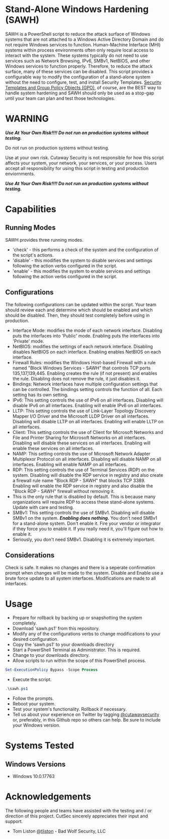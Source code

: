 # Stand-Alone Windows Hardening (SAWH)
SAWH is a PowerShell script to reduce the attack surface of Windows systems that are not attached to a Windows Active Directory Domain and do not require Windows services to function. Human-Machine Interface (MHI) systems within process environments often only require local access to interact with the system. These systems typically do not need to use services such as Network Browsing, IPv6, SMBv1, NetBIOS, and other Windows services to function properly. Therefore, to reduce the attack surface, many of these services can be disabled. This script provides a configurable way to modify the configuration of a stand-alone system without the need to configure, test, and install Security Templates. [Security Templates and Group Policy Objects (GPO)](https://docs.microsoft.com/en-us/windows/security/threat-protection/security-compliance-toolkit-10), of course, are the BEST way to handle system hardening and SAWH should only be used as a stop-gap until your team can plan and test those technologies.

# WARNING

***Use At Your Own Risk!!!! Do not run on production systems without testing.***

Do not run on production systems without testing.

Use at your own risk. Cutaway Security is not responsible for how this script affects your system, your network, your services, or your process. Users accept all responsibility for using this script in testing and production enviornments.

***Use At Your Own Risk!!!! Do not run on production systems without testing.***

# Capabilities
## Running Modes
SAWH provides three running modes.

* 'check' - this performs a check of the system and the configuration of the script's actions.
* 'disable' - this modifies the system to disable services and settings following the action verbs configured in the script.
* 'enable' - this modifies the system to enable services and settings following the action verbs configured in the script.

## Configurations
The following configurations can be updated within the script. Your team should review each and determine which should be enabled and which should be disabled. Then, they should test completely before using in production.

* Interface Mode: modifies the mode of each network interface. Disabling puts the interfaces into 'Public' mode. Enabling puts the interfaces into 'Private' mode.
* NetBIOS: modifies the settings of each network interface. Disabling disables NetBIOS on each interface. Enabling enables NetBIOS on each interface.
* Firewall Rules: modifies the Windows Host-based Firewall with a rule named "Block Windows Services - SAWH" that controls TCP ports 135,137,139,445. Enabling creates the rule (if not present) and enables the rule. Disabling does not remove the rule, it just disables it.
* Bindings: Network interfaces have multiple configuration settings that can be controlled. The bindings setting controls the function of all. Each setting has its own setting.
 * IPv6: This setting controls the use of IPv6 on all interfaces. Disabling will disable IPv6 on all interfaces. Enabling will enable IPv6 on all interfaces.
 * LLTP: This setting controls the use of Link-Layer Topology Discovery Mapper I/O Driver and the Microsoft LLDP Driver on all interfaces. Disabling will disable LLTP on all interfaces. Enabling will enable LLTP on all interfaces.
 * Client: This setting controls the use of Client for Microsoft Networks and File and Printer Sharing for Microsoft Networks on all interfaces. Disabling will disable these services on all interfaces. Enabling will enable these services on all interfaces.
 * NAMP: This setting controls the use of Microsoft Network Adapter Multiplexor Protocol on all interfaces. Disabling will disable NAMP on all interfaces. Enabling will enable NAMP on all interfaces.
 * RDP: This setting controls the use of Terminal Services (RDP) on the system. Disabling will disable the RDP service in registry and also create a firewall rule name "Block RDP - SAWH" that blocks TCP 3389. Enabling will enable the RDP service in registry and also disable the "Block RDP - SAWH" firewall without removing it.
  * This is the only rule that is disabled by default. This is because many organizations will require RDP to access these stand-alone systems. Update with care and testing.
* SMBv1: This setting controls the use of SMBv1. Disabling will disable SMBv1 on the system. ***Enabling does nothing.*** You don't need SMBv1 for a stand-alone system. Don't enable it. Fire your vendor or integrator if they force you to enable it. If you really need it, you'll figure out how to enable it.
 * Seriously, you don't need SMBv1. Disabling it is extremely important.

## Considerations
Check is safe. It makes no changes and there is a seperate confirmation prompt when changes will be made to the system.
Disable and Enable use a brute force update to all system interfaces. Modifications are made to all interfaces.

# Usage
* Prepare for rollback by backing up or snapshotting the system completely.
* Download 'sawh.ps1' from this repository.
* Modify any of the configurations verbs to change modifications to your desired configuration.
* Copy the 'sawh.ps1' to your downloads directory
* Start a PowerShell Terminal as Administrator. This is required.
* Change to your downloads directory.
* Allow scripts to run within the scope of this PowerShell process.
```powershell
Set-ExecutionPolicy Bypass -Scope Process
```
* Execute the script.
```powershell
.\sawh.ps1
```
* Follow the prompts.
* Reboot your system.
* Test your system's functionality. Rollback if necessary.
* Tell us about your experience on Twitter by tagging [@cutawaysecurity](https://twitter.com/cutawaysecurity) or, preferably, in this Github repo so others can help. Be sure to include your Windows version.

# Systems Tested
## Windows Versions
* Windows 10.0.17763

# Acknowledgements
The following people and teams have assisted with the testing and / or direction of this project. CutSec sincerely appreciates their input and support.

* Tom Liston [@tliston](https://twitter.com/tliston) - Bad Wolf Security, LLC